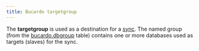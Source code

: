 ```yaml
---
title: Bucardo targetgroup
---
```


The **targetgroup** is used as a destination for a [sync](/Bucardo/sync "wikilink"). The named group (from the [bucardo.dbgroup](/Bucardo/tables/bucardo.dbgroup "wikilink") table) contains one or more databases used as targets (slaves) for the sync.
